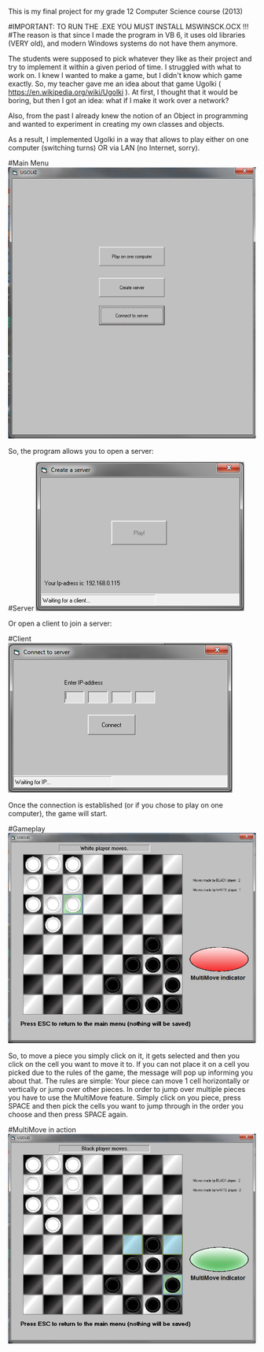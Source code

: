 This is my final project for my grade 12 Computer Science course (2013)

#IMPORTANT: TO RUN THE .EXE YOU MUST INSTALL MSWINSCK.OCX !!! 
#The reason is that since I made the program in VB 6, it uses old libraries (VERY old), and modern Windows systems do not have them anymore. 

The students were supposed to pick whatever they like as their project and try to implement it within a given period of time.
I struggled with what to work on. I knew I wanted to make a game, but I didn't know which game exactly. 
So, my teacher gave me an idea about that game Ugolki ( https://en.wikipedia.org/wiki/Ugolki ). 
At first, I thought that it would be boring, but then I got an idea: what if I make it work over a network? 

Also, from the past I already knew the notion of an Object in programming and wanted to experiment in creating my own classes and objects.

As a result, I implemented Ugolki in a way that allows to play either on one computer (switching turns) OR via LAN (no Internet, sorry).

#Main Menu
![alt text](mainmenu.png "Main Menu")

So, the program allows you to open a server: 

#Server
![alt text](servermenu.png "server")

Or open a client to join a server:

#Client
![alt text](clientmenu.png "client")

Once the connection is established (or if you chose to play on one computer), the game will start.

#Gameplay
![alt text](game.png "gameplay")

So, to move a piece you simply click on it, it gets selected and then you click on the cell you want to move it to. If you can not place it on a cell you picked due to the rules of the game, the message will pop up informing you about that.
The rules are simple: 
Your piece can move 1 cell horizontally or vertically or jump over other pieces. 
In order to jump over multiple pieces you have to use the MultiMove feature. 
Simply click on you piece, press SPACE and then pick the cells you want to jump through in the order you choose and then press SPACE again.

#MultiMove in action
![alt text](gamemulti.png "multi")
